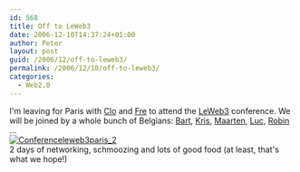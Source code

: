 ```yaml
---
id: 568
title: Off to LeWeb3
date: 2006-12-10T14:37:24+01:00
author: Peter
layout: post
guid: /2006/12/off-to-leweb3/
permalink: /2006/12/10/off-to-leweb3/
categories:
  - Web2.0
---
```

I'm leaving for Paris with [Clo](http://www.bnox.be) and [Fre](http://www.druppels.be) to attend the [LeWeb3](http://www.leweb3.com/) conference. We will be joined by a whole bunch of Belgians: [Bart](http://www.netlash.com), [Kris](http://crossthebreeze.com/), [Maarten](http://www.blogologie.be/), [Luc](http://lvb.net), [Robin](http://www.marketingblog.eu/) &#8230;  
[<img border="0" src="http://www.leweb3.com/photos/uncategorized/conferenceleweb3paris_2.jpg" title="Conferenceleweb3paris_2" alt="Conferenceleweb3paris_2" />](http://www.leweb3.com)  
2 days of networking, schmoozing and lots of good food (at least, that's what we hope!)